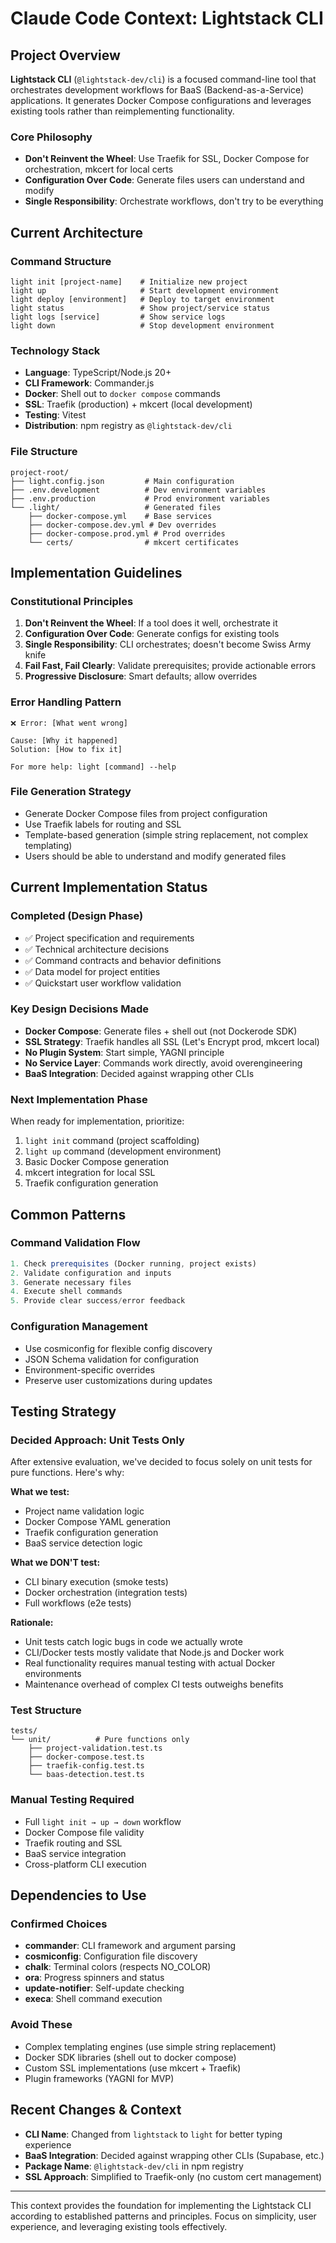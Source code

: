 # Claude Code Context: Lightstack CLI

## Project Overview

**Lightstack CLI** (`@lightstack-dev/cli`) is a focused command-line tool that orchestrates development workflows for BaaS (Backend-as-a-Service) applications. It generates Docker Compose configurations and leverages existing tools rather than reimplementing functionality.

### Core Philosophy
- **Don't Reinvent the Wheel**: Use Traefik for SSL, Docker Compose for orchestration, mkcert for local certs
- **Configuration Over Code**: Generate files users can understand and modify
- **Single Responsibility**: Orchestrate workflows, don't try to be everything

## Current Architecture

### Command Structure
```
light init [project-name]    # Initialize new project
light up                     # Start development environment
light deploy [environment]   # Deploy to target environment
light status                 # Show project/service status
light logs [service]         # Show service logs
light down                   # Stop development environment
```

### Technology Stack
- **Language**: TypeScript/Node.js 20+
- **CLI Framework**: Commander.js
- **Docker**: Shell out to `docker compose` commands
- **SSL**: Traefik (production) + mkcert (local development)
- **Testing**: Vitest
- **Distribution**: npm registry as `@lightstack-dev/cli`

### File Structure
```
project-root/
├── light.config.json         # Main configuration
├── .env.development          # Dev environment variables
├── .env.production           # Prod environment variables
└── .light/                   # Generated files
    ├── docker-compose.yml    # Base services
    ├── docker-compose.dev.yml # Dev overrides
    ├── docker-compose.prod.yml # Prod overrides
    └── certs/                # mkcert certificates
```

## Implementation Guidelines


### Constitutional Principles
1. **Don't Reinvent the Wheel**: If a tool does it well, orchestrate it
2. **Configuration Over Code**: Generate configs for existing tools
3. **Single Responsibility**: CLI orchestrates; doesn't become Swiss Army knife
4. **Fail Fast, Fail Clearly**: Validate prerequisites; provide actionable errors
5. **Progressive Disclosure**: Smart defaults; allow overrides

### Error Handling Pattern
```
❌ Error: [What went wrong]

Cause: [Why it happened]
Solution: [How to fix it]

For more help: light [command] --help
```

### File Generation Strategy
- Generate Docker Compose files from project configuration
- Use Traefik labels for routing and SSL
- Template-based generation (simple string replacement, not complex templating)
- Users should be able to understand and modify generated files

## Current Implementation Status

### Completed (Design Phase)
- ✅ Project specification and requirements
- ✅ Technical architecture decisions
- ✅ Command contracts and behavior definitions
- ✅ Data model for project entities
- ✅ Quickstart user workflow validation

### Key Design Decisions Made
- **Docker Compose**: Generate files + shell out (not Dockerode SDK)
- **SSL Strategy**: Traefik handles all SSL (Let's Encrypt prod, mkcert local)
- **No Plugin System**: Start simple, YAGNI principle
- **No Service Layer**: Commands work directly, avoid overengineering
- **BaaS Integration**: Decided against wrapping other CLIs

### Next Implementation Phase
When ready for implementation, prioritize:
1. `light init` command (project scaffolding)
2. `light up` command (development environment)
3. Basic Docker Compose generation
4. mkcert integration for local SSL
5. Traefik configuration generation

## Common Patterns

### Command Validation Flow
```typescript
1. Check prerequisites (Docker running, project exists)
2. Validate configuration and inputs
3. Generate necessary files
4. Execute shell commands
5. Provide clear success/error feedback
```

### Configuration Management
- Use cosmiconfig for flexible config discovery
- JSON Schema validation for configuration
- Environment-specific overrides
- Preserve user customizations during updates

## Testing Strategy

### Decided Approach: Unit Tests Only
After extensive evaluation, we've decided to focus solely on unit tests for pure functions. Here's why:

**What we test:**
- Project name validation logic
- Docker Compose YAML generation
- Traefik configuration generation
- BaaS service detection logic

**What we DON'T test:**
- CLI binary execution (smoke tests)
- Docker orchestration (integration tests)
- Full workflows (e2e tests)

**Rationale:**
- Unit tests catch logic bugs in code we actually wrote
- CLI/Docker tests mostly validate that Node.js and Docker work
- Real functionality requires manual testing with actual Docker environments
- Maintenance overhead of complex CI tests outweighs benefits

### Test Structure
```
tests/
└── unit/          # Pure functions only
    ├── project-validation.test.ts
    ├── docker-compose.test.ts
    ├── traefik-config.test.ts
    └── baas-detection.test.ts
```

### Manual Testing Required
- Full `light init → up → down` workflow
- Docker Compose file validity
- Traefik routing and SSL
- BaaS service integration
- Cross-platform CLI execution

## Dependencies to Use

### Confirmed Choices
- **commander**: CLI framework and argument parsing
- **cosmiconfig**: Configuration file discovery
- **chalk**: Terminal colors (respects NO_COLOR)
- **ora**: Progress spinners and status
- **update-notifier**: Self-update checking
- **execa**: Shell command execution

### Avoid These
- Complex templating engines (use simple string replacement)
- Docker SDK libraries (shell out to docker compose)
- Custom SSL implementations (use mkcert + Traefik)
- Plugin frameworks (YAGNI for MVP)

## Recent Changes & Context

- **CLI Name**: Changed from `lightstack` to `light` for better typing experience
- **BaaS Integration**: Decided against wrapping other CLIs (Supabase, etc.)
- **Package Name**: `@lightstack-dev/cli` in npm registry
- **SSL Approach**: Simplified to Traefik-only (no custom cert management)

---

This context provides the foundation for implementing the Lightstack CLI according to established patterns and principles. Focus on simplicity, user experience, and leveraging existing tools effectively.